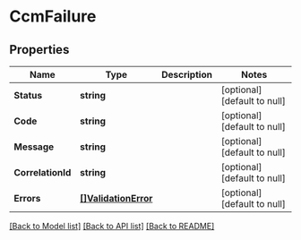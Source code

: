 # CcmFailure

## Properties
Name | Type | Description | Notes
------------ | ------------- | ------------- | -------------
**Status** | **string** |  | [optional] [default to null]
**Code** | **string** |  | [optional] [default to null]
**Message** | **string** |  | [optional] [default to null]
**CorrelationId** | **string** |  | [optional] [default to null]
**Errors** | [**[]ValidationError**](ValidationError.md) |  | [optional] [default to null]

[[Back to Model list]](../README.md#documentation-for-models) [[Back to API list]](../README.md#documentation-for-api-endpoints) [[Back to README]](../README.md)

